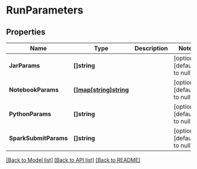 # RunParameters

## Properties
Name | Type | Description | Notes
------------ | ------------- | ------------- | -------------
**JarParams** | **[]string** |  | [optional] [default to null]
**NotebookParams** | [**[]map[string]string**](map.md) |  | [optional] [default to null]
**PythonParams** | **[]string** |  | [optional] [default to null]
**SparkSubmitParams** | **[]string** |  | [optional] [default to null]

[[Back to Model list]](../README.md#documentation-for-models) [[Back to API list]](../README.md#documentation-for-api-endpoints) [[Back to README]](../README.md)


